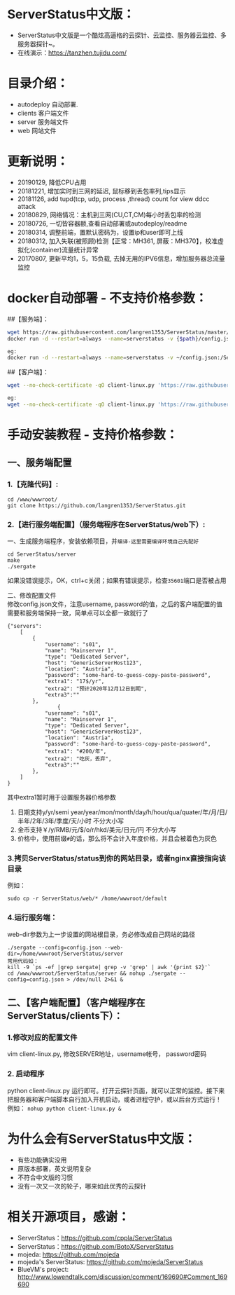 # ServerStatus中文版：   

* ServerStatus中文版是一个酷炫高逼格的云探针、云监控、服务器云监控、多服务器探针~。
* 在线演示：https://tanzhen.tujidu.com/

# 目录介绍：

* autodeploy    自动部署.
* clients       客户端文件
* server        服务端文件
* web           网站文件  

# 更新说明：

* 20190129, 降低CPU占用            
* 20181221, 增加实时到三网的延迟, 鼠标移到丢包率列,tips显示        
* 20181126, add tupd(tcp, udp, process ,thread) count for view ddcc attack    
* 20180829, 网络情况：主机到三网(CU,CT,CM)每小时丢包率的检测
* 20180726, 一切皆容器额,查看自动部署或autodeploy/readme
* 20180314, 调整前端，置默认密码为，设置ip和user即可上线　　　　　　
* 20180312, 加入失联(被照顾)检测【正常：MH361, 屏蔽：MH370】，校准虚拟化(container)流量统计异常　　　　　　
* 20170807, 更新平均1，5，15负载, 去掉无用的IPV6信息，增加服务器总流量监控                           

# docker自动部署 - 不支持价格参数：

##【服务端】：
```bash
wget https://raw.githubusercontent.com/langren1353/ServerStatus/master/autodeploy/config.json
docker run -d --restart=always --name=serverstatus -v {$path}/config.json:/ServerStatus/server/config.json -p {$port}:80 -p {$port}:35601 cppla/serverstatus

eg:
docker run -d --restart=always --name=serverstatus -v ~/config.json:/ServerStatus/server/config.json -p 80:80 -p 35601:35601 cppla/serverstatus
```

##【客户端】：
```bash
wget --no-check-certificate -qO client-linux.py 'https://raw.githubusercontent.com/langren1353/ServerStatus/master/clients/client-linux.py' && nohup python client-linux.py SERVER={$SERVER} USER={$USER} PASSWORD={$PASSWORD} >/dev/null 2>&1 &

eg:
wget --no-check-certificate -qO client-linux.py 'https://raw.githubusercontent.com/langren1353/ServerStatus/master/clients/client-linux.py' && nohup python client-linux.py SERVER=45.79.67.132 USER=s04  >/dev/null 2>&1 &
```

# 手动安装教程 - 支持价格参数：   
## 一、服务端配置
   
### 1.【克隆代码】:
```
cd /www/wwwroot/
git clone https://github.com/langren1353/ServerStatus.git
```

### 2.【进行服务端配置】（服务端程序在ServerStatus/web下）:  
          
一、生成服务端程序，安装依赖项目，并`编译-这里需要编译环境自己先配好`
```
cd ServerStatus/server
make
./sergate
```
如果没错误提示，OK，ctrl+c关闭；如果有错误提示，检查`35601`端口是否被占用    

二、修改配置文件         
修改config.json文件，注意username, password的值，之后的客户端配置的值需要和服务端保持一致，简单点可以全都一致就行了         
```
{"servers":
	[
		{
			"username": "s01",
			"name": "Mainserver 1",
			"type": "Dedicated Server",
			"host": "GenericServerHost123",
			"location": "Austria",
			"password": "some-hard-to-guess-copy-paste-password",
			"extra1": "17$/yr",
			"extra2": "预计2020年12月12日到期",
			"extra3":""
		},
                {
			"username": "s01",
			"name": "Mainserver 1",
			"type": "Dedicated Server",
			"host": "GenericServerHost123",
			"location": "Austria",
			"password": "some-hard-to-guess-copy-paste-password",
			"extra1": "#200/年",
			"extra2": "吃灰，丢弃",
			"extra3":""
		},
	]
}       
```
其中extra1暂时用于设置服务器价格参数

 1. 日期支持y/yr/semi year/year/mon/month/day/h/hour/qua/quater/年/月/日/半年/2年/3年/季度/天/小时  不分大小写
 2. 金币支持￥/y/RMB/元/$/o/r/hkd/美元/日元/円 不分大小写
 3. 价格中，使用前缀`#`的话，那么将不会计入年度价格，并且会被着色为灰色


### 3.拷贝ServerStatus/status到你的网站目录，或者nginx直接指向该目录      
例如：
```
sudo cp -r ServerStatus/web/* /home/wwwroot/default
```

### 4.运行服务端：             
web-dir参数为上一步设置的网站根目录，务必修改成自己网站的路径   
```
./sergate --config=config.json --web-dir=/home/wwwroot/ServerStatus/server 
常用代码如：
kill -9 `ps -ef |grep sergate| grep -v 'grep' | awk '{print $2}'`
cd /www/wwwroot/ServerStatus/server && nohup ./sergate --config=config.json > /dev/null 2>&1 &  
```

## 二、【客户端配置】（客户端程序在ServerStatus/clients下）：          
### 1.修改对应的配置文件
vim client-linux.py, 修改SERVER地址，username帐号， password密码        
### 2. 启动程序
python client-linux.py 运行即可。打开云探针页面，就可以正常的监控。接下来把服务器和客户端脚本自行加入开机启动，或者进程守护，或以后台方式运行！
例如： `nohup python client-linux.py &`

# 为什么会有ServerStatus中文版：

* 有些功能确实没用
* 原版本部署，英文说明复杂
* 不符合中文版的习惯
* 没有一次又一次的轮子，哪来如此优秀的云探针

# 相关开源项目，感谢： 

* ServerStatus：https://github.com/cppla/ServerStatus
* ServerStatus：https://github.com/BotoX/ServerStatus
* mojeda: https://github.com/mojeda 
* mojeda's ServerStatus: https://github.com/mojeda/ServerStatus
* BlueVM's project: http://www.lowendtalk.com/discussion/comment/169690#Comment_169690
